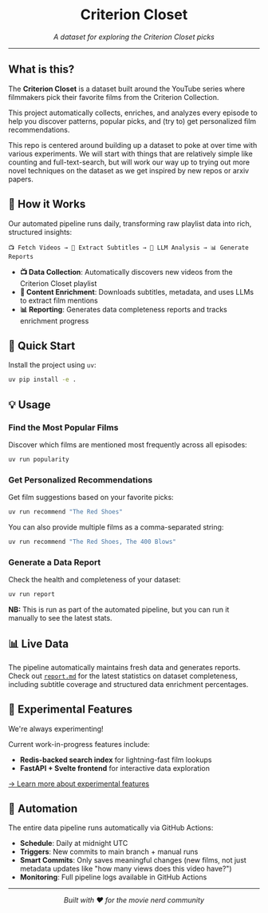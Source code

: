 <div align="center">

# Criterion Closet

*A dataset for exploring the Criterion Closet picks*

</div>

---

## What is this?

The **Criterion Closet** is a dataset built around the YouTube series where filmmakers pick their favorite films from the Criterion Collection. 

This project automatically collects, enriches, and analyzes every episode to help you discover patterns, popular picks, and (try to) get personalized film recommendations.

This repo is centered around building up a dataset to poke at over time with various experiments.
We will start with things that are relatively simple like counting and full-text-search, but will work our way up to trying out more novel techniques on the dataset as we get inspired by new repos or arxiv papers.

## 🔄 How it Works

Our automated pipeline runs daily, transforming raw playlist data into rich, structured insights:

```
📺 Fetch Videos → 📝 Extract Subtitles → 🤖 LLM Analysis → 📊 Generate Reports
```

- **📺 Data Collection**: Automatically discovers new videos from the Criterion Closet playlist
- **📝 Content Enrichment**: Downloads subtitles, metadata, and uses LLMs to extract film mentions
- **📊 Reporting**: Generates data completeness reports and tracks enrichment progress

## 🚀 Quick Start

Install the project using `uv`:

```bash
uv pip install -e .
```

## 💡 Usage

### Find the Most Popular Films

Discover which films are mentioned most frequently across all episodes:

```bash
uv run popularity
```

### Get Personalized Recommendations

Get film suggestions based on your favorite picks:

```bash
uv run recommend "The Red Shoes"
```

You can also provide multiple films as a comma-separated string:

```bash
uv run recommend "The Red Shoes, The 400 Blows"
```

### Generate a Data Report

Check the health and completeness of your dataset:

```bash
uv run report
```

**NB:** This is run as part of the automated pipeline, but you can run it manually to see the latest stats.

## 📊 Live Data

The pipeline automatically maintains fresh data and generates reports. Check out [`report.md`](report.md) for the latest statistics on dataset completeness, including subtitle coverage and structured data enrichment percentages.

## 🧪 Experimental Features

We're always experimenting! 

Current work-in-progress features include:

- **Redis-backed search index** for lightning-fast film lookups
- **FastAPI + Svelte frontend** for interactive data exploration

[→ Learn more about experimental features](src/closet/experimental/README.md)

## 🤖 Automation

The entire data pipeline runs automatically via GitHub Actions:

- **Schedule**: Daily at midnight UTC
- **Triggers**: New commits to main branch + manual runs
- **Smart Commits**: Only saves meaningful changes (new films, not just metadata updates like "how many views does this video have?")
- **Monitoring**: Full pipeline logs available in GitHub Actions

---

<div align="center">
<i>Built with ❤️ for the movie nerd community</i>
</div>
